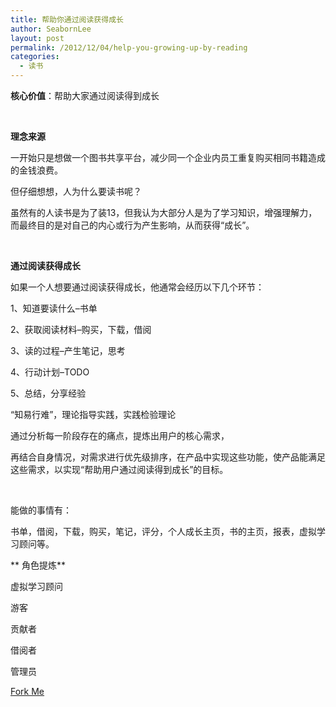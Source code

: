 ```yaml
---
title: 帮助你通过阅读获得成长
author: SeabornLee
layout: post
permalink: /2012/12/04/help-you-growing-up-by-reading
categories:
  - 读书
---
```


**核心价值**：帮助大家通过阅读得到成长

 

**理念来源**

一开始只是想做一个图书共享平台，减少同一个企业内员工重复购买相同书籍造成的金钱浪费。

但仔细想想，人为什么要读书呢？

虽然有的人读书是为了装13，但我认为大部分人是为了学习知识，增强理解力，而最终目的是对自己的内心或行为产生影响，从而获得“成长”。

 

**通过阅读获得成长**

如果一个人想要通过阅读获得成长，他通常会经历以下几个环节：

1、知道要读什么–书单

2、获取阅读材料–购买，下载，借阅

3、读的过程–产生笔记，思考

4、行动计划–TODO

5、总结，分享经验

“知易行难”，理论指导实践，实践检验理论

通过分析每一阶段存在的痛点，提炼出用户的核心需求，

再结合自身情况，对需求进行优先级排序，在产品中实现这些功能，使产品能满足这些需求，以实现“帮助用户通过阅读得到成长”的目标。

 

能做的事情有：

书单，借阅，下载，购买，笔记，评分，个人成长主页，书的主页，报表，虚拟学习顾问等。


** 角色提炼**

虚拟学习顾问

游客

贡献者

借阅者

管理员

[Fork Me][1]

 [1]: https://github.com/hkliya/Book-Sharing-System